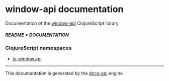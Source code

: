 

# window-api documentation

Documentation of the [window-api](https://github.com/bithandshake-hq/window-api) ClojureScript library

##### [README](../README.md) > DOCUMENTATION

### ClojureScript namespaces

* [js-window.api](cljs/js-window/API.md)

---

This documentation is generated by the [docs-api](https://github.com/bithandshake/docs-api) engine

